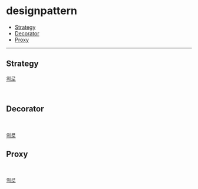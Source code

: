 # designpattern

- [Strategy](#strategy)
- [Decorator](#decorator)
- [Proxy](#proxy)

--- 

## Strategy

[위로](#designpattern)

<br>

## Decorator

<br>

[위로](#designpattern)

## Proxy

<br>

[위로](#designpattern)
